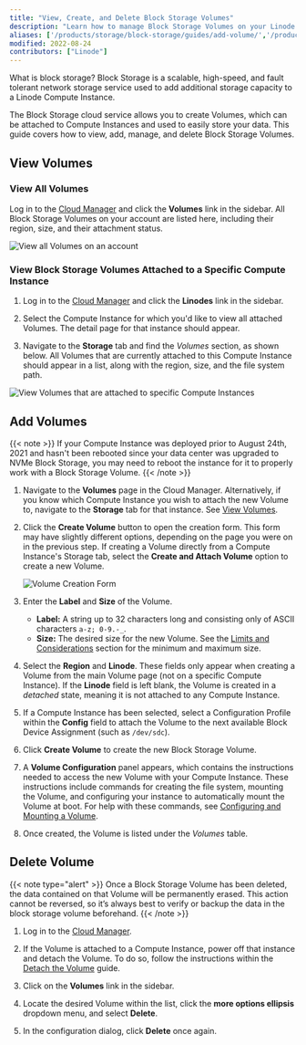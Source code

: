 ```yaml
---
title: "View, Create, and Delete Block Storage Volumes"
description: "Learn how to manage Block Storage Volumes on your Linode account, including viewing, adding, and deleting them."
aliases: ['/products/storage/block-storage/guides/add-volume/','/products/storage/block-storage/guides/delete-volume/']
modified: 2022-08-24
contributors: ["Linode"]
---
```


What is block storage? Block Storage is a scalable, high-speed, and fault tolerant network storage service used to add additional storage capacity to a Linode Compute Instance.

The Block Storage cloud service allows you to create Volumes, which can be attached to Compute Instances and used to easily store your data. This guide covers how to view, add, manage, and delete Block Storage Volumes.


## View Volumes

### View All Volumes

Log in to the [Cloud Manager](https://cloud.linode.com/volumes) and click the **Volumes** link in the sidebar. All Block Storage Volumes on your account are listed here, including their region, size, and their attachment status.

![View all Volumes on an account](view-all-volumes.png)

### View Block Storage Volumes Attached to a Specific Compute Instance

1.  Log in to the [Cloud Manager](https://cloud.linode.com/linodes) and click the **Linodes** link in the sidebar.

1.  Select the Compute Instance for which you'd like to view all attached Volumes. The detail page for that instance should appear.

1.  Navigate to the **Storage** tab and find the *Volumes* section, as shown below. All Volumes that are currently attached to this Compute Instance should appear in a list, along with the region, size, and the file system path.

![View Volumes that are attached to specific Compute Instances](view-volumes-on-compute-instance.png)

## Add Volumes

{{< note >}}
If your Compute Instance was deployed prior to August 24th, 2021 and hasn't been rebooted since your data center was upgraded to NVMe Block Storage, you may need to reboot the instance for it to properly work with a Block Storage Volume.
{{< /note >}}

1. Navigate to the **Volumes** page in the Cloud Manager. Alternatively, if you know which Compute Instance you wish to attach the new Volume to, navigate to the **Storage** tab for that instance. See [View Volumes](#view-volumes).

1. Click the **Create Volume** button to open the creation form. This form may have slightly different options, depending on the page you were on in the previous step. If creating a Volume directly from a Compute Instance's Storage tab, select the **Create and Attach Volume** option to create a new Volume.

    ![Volume Creation Form](create-volume-form.png)

1. Enter the **Label** and **Size** of the Volume.

    - **Label:** A string up to 32 characters long and consisting only of ASCII characters `a-z; 0-9.-_`.
    - **Size:** The desired size for the new Volume. See the [Limits and Considerations](/docs/products/storage/block-storage/#limits-and-considerations) section for the minimum and maximum size.

1. Select the **Region** and **Linode**. These fields only appear when creating a Volume from the main Volume page (not on a specific Compute Instance). If the **Linode** field is left blank, the Volume is created in a *detached* state, meaning it is not attached to any Compute Instance.

1. If a Compute Instance has been selected, select a Configuration Profile within the **Config** field to attach the Volume to the next available Block Device Assignment (such as `/dev/sdc`).

1.  Click **Create Volume** to create the new Block Storage Volume.

1.  A **Volume Configuration** panel appears, which contains the instructions needed to access the new Volume with your Compute Instance. These instructions include commands for creating the file system, mounting the Volume, and configuring your instance to automatically mount the Volume at boot. For help with these commands, see [Configuring and Mounting a Volume](/docs/products/storage/block-storage/guides/configure-volume/).

1.  Once created, the Volume is listed under the *Volumes* table.

## Delete Volume

{{< note type="alert" >}}
Once a Block Storage Volume has been deleted, the data contained on that Volume will be permanently erased. This action cannot be reversed,  so it’s always best to verify or backup the data in the block storage volume beforehand.
{{< /note >}}

1.  Log in to the [Cloud Manager](https://cloud.linode.com/linodes).

1.  If the Volume is attached to a Compute Instance, power off that instance and detach the Volume. To do so, follow the instructions within the [Detach the Volume](/docs/products/storage/block-storage/guides/attach-and-detach/#detach-a-volume) guide.

1.  Click on the **Volumes** link in the sidebar.

1.  Locate the desired Volume within the list, click the **more options ellipsis** dropdown menu, and select **Delete**.

1.  In the configuration dialog, click **Delete** once again.
